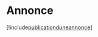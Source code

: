 # Annonce

[!include[publicationduneannonce](annonce.publicationduneannonce.autogen.md)]






















































































































